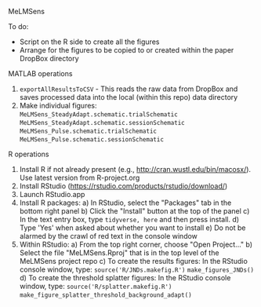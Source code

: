 MeLMSens

To do:
- Script on the R side to create all the figures
- Arrange for the figures to be copied to or created within the paper DropBox directory

MATLAB operations
1) `exportAllResultsToCSV` - This reads the raw data from DropBox and saves processed data into the local (within this repo) data directory
2) Make individual figures:
	`MeLMSens_SteadyAdapt.schematic.trialSchematic`
	`MeLMSens_SteadyAdapt.schematic.sessionSchematic`
	`MeLMSens_Pulse.schematic.trialSchematic`
	`MeLMSens_Pulse.schematic.sessionSchematic`


R operations
1) Install R if not already present (e.g., http://cran.wustl.edu/bin/macosx/). Use latest version from R-project.org
2) Install RStudio (https://rstudio.com/products/rstudio/download/)
3) Launch RStudio.app
4) Install R packages:
	a) In RStudio, select the "Packages" tab in the bottom right panel
	b) Click the "Install" button at the top of the panel
	c) In the text entry box, type `tidyverse, here` and then press install.
        d) Type 'Yes' when asked about whether you want to install
	e) Do not be alarmed by the crawl of red text in the console window
5) Within RStudio:
	a) From the top right corner, choose "Open Project..."
	b) Select the file "MeLMSens.Rproj" that is in the top level of the MeLMSens project repo
	c) To create the results figures: In the RStudio console window, type:
		`source('R/JNDs.makefig.R')`
		`make_figures_JNDs()`
	d) To create the threshold splatter figures: In the RStudio console window, type:
		`source('R/splatter.makefig.R')`
		`make_figure_splatter_threshold_background_adapt()`



